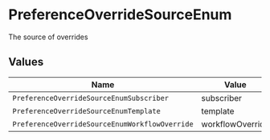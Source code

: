 # PreferenceOverrideSourceEnum

The source of overrides


## Values

| Name                                           | Value                                          |
| ---------------------------------------------- | ---------------------------------------------- |
| `PreferenceOverrideSourceEnumSubscriber`       | subscriber                                     |
| `PreferenceOverrideSourceEnumTemplate`         | template                                       |
| `PreferenceOverrideSourceEnumWorkflowOverride` | workflowOverride                               |